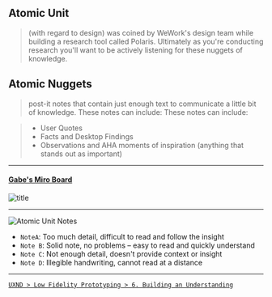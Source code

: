 ## Atomic Unit
> (with regard to design) was coined by WeWork's design team while building a research tool called Polaris. Ultimately as you're conducting research you'll want to be actively listening for these nuggets of knowledge.

## Atomic Nuggets
> post-it notes that contain just enough text to communicate a little bit of knowledge. These notes can include: These notes can include:      

>- User Quotes
>- Facts and Desktop Findings   
>- Observations and AHA moments of inspiration (anything that stands out as important)

---

#### [Gabe's Miro Board](https://miro.com/app/board/o9J_kxdWlQk=/?moveToWidget=3074457346791138947)
 ![title](file:///Users/dirkkalmbach/Library/Mobile%20Documents/com~apple~CloudDocs/Projekte/UXND/img/Gabes_Miro_Board.png)

---

![Atomic Unit Notes](file:///Users/dirkkalmbach/Library/Mobile%20Documents/com~apple~CloudDocs/Projekte/UXND/img/Atomic_Unit_sample.png)


- `NoteA`: Too much detail, difficult to read and follow the insight
- `Note B`: Solid note, no problems – easy to read and quickly understand
- `Note C`: Not enough detail, doesn't provide context or insight
- `Note D`: Illegible handwriting, cannot read at a distance

---
[`UXND > Low Fidelity Prototyping > 6. Building an Understanding`](https://classroom.udacity.com/nanodegrees/nd578/parts/452a47f9-7946-4ad9-8816-d6af3a8d1fa7/modules/2cb854ea-d4cd-47a2-b3bf-d01ff9f7ef63/lessons/c0c7add4-ff2d-46a8-98f0-6ab83e07b79f/concepts/07ff4b43-14e8-4aab-b72a-79f51bbe21d9) 